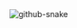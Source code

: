 
<picture>
  <source media="(prefers-color-scheme: dark)" srcset="https://raw.githubusercontent.com/ModderCodder/ModderCodder/output/github-snake-dark.svg" />
  <source media="(prefers-color-scheme: light)" srcset="https://raw.githubusercontent.com/ModderCodder/ModderCodder/output/github-snake.svg" />
  <img alt="github-snake" src="https://raw.githubusercontent.com/ModderCodder/ModderCodder/output/github-snake.svg" />
</picture>
